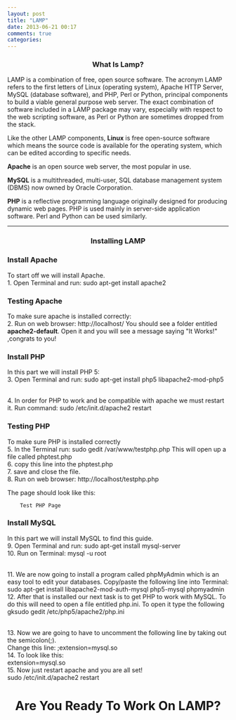 ```yaml
---
layout: post
title: "LAMP"
date: 2013-06-21 00:17
comments: true
categories: 
---
```


<h3 align="center"> What Is Lamp?</h3>
LAMP is a combination of free, open source software. The acronym LAMP refers to the first letters of Linux (operating system), Apache HTTP Server, MySQL (database software), and PHP, Perl or Python, principal components to build a viable general purpose web server.
The exact combination of software included in a LAMP package may vary, especially with respect to the web scripting software, as Perl or Python are sometimes dropped from the stack.

Like the other LAMP components, <b>Linux</b> is free open-source software which means the source code is available for the operating system, which can be edited according to specific needs.

<b>Apache</b> is an open source web server, the most popular in use.

<b>MySQL</b> is a multithreaded, multi-user, SQL database management system (DBMS) now owned by Oracle Corporation.

<b>PHP</b> is a reflective programming language originally designed for producing dynamic web pages. PHP is used mainly in server-side application software. Perl and Python can be used similarly.

---
<h3 align="center">Installing LAMP</h3>
<h3>Install Apache</h3>
To start off we will install Apache.<br>
1. Open Terminal and run:
		sudo apt-get install apache2
<br><h3>Testing Apache</h3>
To make sure apache is installed correctly:<br>
2. Run on web browser:
		http://localhost/
You should see a folder entitled <b> apache2-default</b>. Open it and you will see a message saying "It Works!" ,congrats to you!<br>
<h3>Install PHP</h3>
 In this part we will install PHP 5:<br>
3. Open Terminal and run:
		sudo apt-get install php5 libapache2-mod-php5 

<br>4. In order for PHP to work and be compatible with apache we must restart it. Run command:
		sudo /etc/init.d/apache2 restart
<p>
<p><h3>Testing PHP</h3></p>
To make sure PHP is installed correctly
<br>5. In the Terminal run:
		sudo gedit /var/www/testphp.php
This will open up a file called  phptest.php
<br>
6. copy this line into the phptest.php
		<?php phpinfo(); ?> 
<br>7. save and close the file.
<br>8. Run on web browser:
		http://localhost/testphp.php

The page should look like this:
		
		
		
 		Test PHP Page
		
		
		
		
		
		
		
		
		
		
<h3>Install MySQL</h3>
 In this part we will install MySQL to find this guide.
<br>9. Open Terminal and run:
		sudo apt-get install mysql-server
<br>10. Run on Terminal:
		mysql -u root

<br>11. We are now going to install a program called phpMyAdmin which is an easy tool to edit your databases. Copy/paste the following line into Terminal:
		sudo apt-get install libapache2-mod-auth-mysql php5-mysql phpmyadmin
<br>12. After that is installed our next task is to get PHP to work with MySQL. To do this will need to open a file entitled php.ini. To open it type the following<br>
		gksudo gedit /etc/php5/apache2/php.ini

<br>13. Now we are going to have to uncomment the following line by taking out the semicolon(;).
  <br>  Change this line:
		;extension=mysql.so
<br>14. To look like this:<br>
		extension=mysql.so
<br>15. Now just restart apache and you are all set! <br>
		sudo /etc/init.d/apache2 restart
<br>
<h1 align="center"> Are You Ready To Work On LAMP?</h1>
<br>
